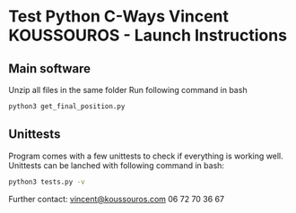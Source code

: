 # Test Python C-Ways Vincent KOUSSOUROS - Launch Instructions


## Main software

Unzip all files in the same folder
Run following command in bash

```bash
python3 get_final_position.py
```

## Unittests

Program comes with a few unittests to check if everything is working well. Unittests can be lanched with following command in bash:

```bash
python3 tests.py -v
```
Further contact: 
vincent@koussouros.com
06 72 70 36 67
